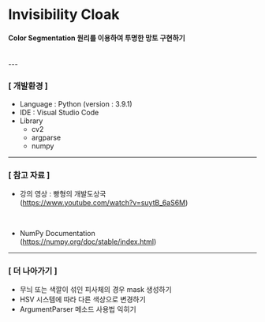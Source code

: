 # Invisibility Cloak

#### Color Segmentation 원리를 이용하여 투명한 망토 구현하기
</br>
---

### \[ 개발환경 ]

- Language : Python (version : 3.9.1)
- IDE : Visual Studio Code
- Library
  - cv2
  - argparse
  - numpy


---
### \[ 참고 자료 ]
- 강의 영상 : 빵형의 개발도상국 </br> (https://www.youtube.com/watch?v=suytB_6aS6M)
</br>

- NumPy Documentation </br>
  (https://numpy.org/doc/stable/index.html) 

---

### \[ 더 나아가기 ]
- 무늬 또는 색깔이 섞인 피사체의 경우 mask 생성하기
- HSV 시스템에 따라 다른 색상으로 변경하기
- ArgumentParser 메소드 사용법 익히기